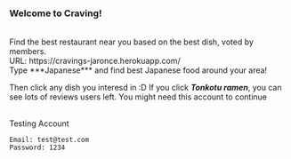 ### Welcome to Craving!
<br />
Find the best restaurant near you based on the best dish, voted by members.
<br />
URL: https://cravings-jaronce.herokuapp.com/

<br />
 Type ***Japanese*** and find best Japanese food around your area!

Then click any dish you interesd in :D
If you click ***Tonkotu ramen***, you can see lots of reviews users left.
You might need this account to continue



<br />
Testing Account

```
Email: test@test.com
Password: 1234
```
